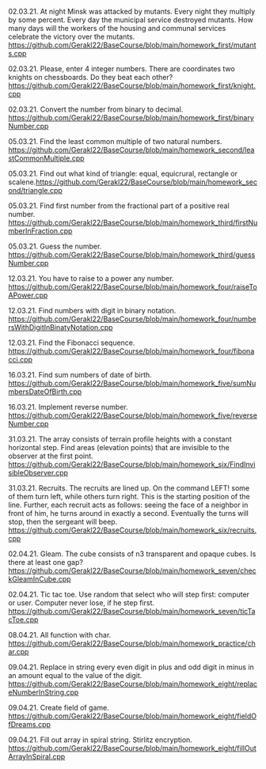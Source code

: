 02.03.21. At night Minsk was attacked by mutants. Every night they multiply by some percent. Every day the municipal service destroyed mutants. How many days will the workers of the housing and communal services celebrate the victory over the mutants. https://github.com/Gerakl22/BaseCourse/blob/main/homework_first/mutants.cpp

02.03.21. Please, enter 4 integer numbers. There are coordinates two knights on chessboards. Do they beat each other? https://github.com/Gerakl22/BaseCourse/blob/main/homework_first/knight.cpp

02.03.21. Convert the number from binary to decimal. https://github.com/Gerakl22/BaseCourse/blob/main/homework_first/binaryNumber.cpp

05.03.21. Find the least common multiple of two natural numbers. https://github.com/Gerakl22/BaseCourse/blob/main/homework_second/leastCommonMultiple.cpp

05.03.21. Find out what kind of triangle: equal, equicrural, rectangle or scalene.https://github.com/Gerakl22/BaseCourse/blob/main/homework_second/triangle.cpp

05.03.21. Find first number from the fractional part of a positive real number. https://github.com/Gerakl22/BaseCourse/blob/main/homework_third/firstNumberInFraction.cpp

05.03.21. Guess the number. https://github.com/Gerakl22/BaseCourse/blob/main/homework_third/guessNumber.cpp

12.03.21. You have to raise to a power any number. https://github.com/Gerakl22/BaseCourse/blob/main/homework_four/raiseToAPower.cpp

12.03.21. Find numbers with digit in binary notation. https://github.com/Gerakl22/BaseCourse/blob/main/homework_four/numbersWithDigitInBinatyNotation.cpp

12.03.21. Find the Fibonacci sequence. https://github.com/Gerakl22/BaseCourse/blob/main/homework_four/fibonacci.cpp

16.03.21. Find sum numbers of date of birth. https://github.com/Gerakl22/BaseCourse/blob/main/homework_five/sumNumbersDateOfBirth.cpp

16.03.21. Implement reverse number. https://github.com/Gerakl22/BaseCourse/blob/main/homework_five/reverseNumber.cpp

31.03.21. The array consists of terrain profile heights with a constant horizontal step. Find areas (elevation points) that are invisible to the observer at the first point. https://github.com/Gerakl22/BaseCourse/blob/main/homework_six/FindInvisibleObserver.cpp

31.03.21. Recruits. The recruits are lined up. On the command LEFT! some of them turn left, while others turn right. This is the starting position of the line. Further, each recruit acts as follows: seeing the face of a neighbor in front of him, he turns around in exactly a second. Eventually the turns will stop, then the sergeant will beep. https://github.com/Gerakl22/BaseCourse/blob/main/homework_six/recruits.cpp

02.04.21. Gleam. The cube consists of n3 transparent and opaque cubes. Is there at least one gap? https://github.com/Gerakl22/BaseCourse/blob/main/homework_seven/checkGleamInCube.cpp

02.04.21. Tic tac toe. Use random that select who will step first: computer or user. Computer never lose, if he step first. https://github.com/Gerakl22/BaseCourse/blob/main/homework_seven/ticTacToe.cpp

08.04.21. All function with char. https://github.com/Gerakl22/BaseCourse/blob/main/homework_practice/char.cpp

09.04.21. Replace in string every even digit in plus and odd digit in minus in an amount equal to the value of the digit. https://github.com/Gerakl22/BaseCourse/blob/main/homework_eight/replaceNumberInString.cpp

09.04.21. Create field of game. https://github.com/Gerakl22/BaseCourse/blob/main/homework_eight/fieldOfDreams.cpp

09.04.21. Fill out array in spiral string. Stirlitz encryption. https://github.com/Gerakl22/BaseCourse/blob/main/homework_eight/fillOutArrayInSpiral.cpp 
